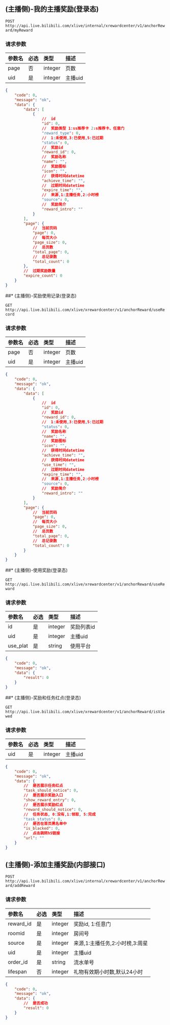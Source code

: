 ## (主播侧)-我的主播奖励(登录态)

`POST http://api.live.bilibili.com/xlive/internal/xrewardcenter/v1/anchorReward/myReward`

### 请求参数

|参数名|必选|类型|描述|
|:---|:---|:---|:---|
|page|否|integer| 页数|
|uid|是|integer| 主播uid|

```json
{
    "code": 0,
    "message": "ok",
    "data": {
        "data": [
            {
                //  id
                "id": 0,
                //  奖励类型 1:ss推荐卡 2:s推荐卡、任意门
                "reward_type": 0,
                //  1:未使用,3:已使用,5:已过期
                "status": 0,
                //  奖励id
                "reward_id": 0,
                //  奖励名称
                "name": "",
                //  奖励图标
                "icon": "",
                //  获得时间datetime
                "achieve_time": "",
                //  过期时间datetime
                "expire_time": "",
                //  来源,1:主播任务,2:小时榜
                "source": 0,
                //  奖励简介
                "reward_intro": ""
            }
        ],
        "page": {
            //  当前页码
            "page": 0,
            //  每页大小
            "page_size": 0,
            //  总页数
            "total_page": 0,
            //  总记录数
            "total_count": 0
        },
        //  过期奖励数量
        "expire_count": 0
    }
}
```

##* (主播侧)-奖励使用记录(登录态)
 

`GET http://api.live.bilibili.com/xlive/xrewardcenter/v1/anchorReward/useRecord`

### 请求参数

|参数名|必选|类型|描述|
|:---|:---|:---|:---|
|page|否|integer| 页数|
|uid|是|integer| 主播uid|

```json
{
    "code": 0,
    "message": "ok",
    "data": {
        "data": [
            {
                //  id
                "id": 0,
                //  奖励id
                "reward_id": 0,
                //  1:未使用,3:已使用,5:已过期
                "status": 0,
                //  奖励名称
                "name": "",
                //  奖励图标
                "icon": "",
                //  获得时间datetime
                "achieve_time": "",
                //  获得时间datetime
                "use_time": "",
                //  过期时间datetime
                "expire_time": "",
                //  来源,1:主播任务,2:小时榜
                "source": 0,
                //  奖励简介
                "reward_intro": ""
            }
        ],
        "page": {
            //  当前页码
            "page": 0,
            //  每页大小
            "page_size": 0,
            //  总页数
            "total_page": 0,
            //  总记录数
            "total_count": 0
        }
    }
}
```

##* (主播侧)-使用奖励(登录态)
 

`GET http://api.live.bilibili.com/xlive/xrewardcenter/v1/anchorReward/useReward`

### 请求参数

|参数名|必选|类型|描述|
|:---|:---|:---|:---|
|id|是|integer| 奖励列表id|
|uid|是|integer| 主播uid|
|use_plat|是|string| 使用平台|

```json
{
    "code": 0,
    "message": "ok",
    "data": {
        "result": 0
    }
}
```

##* (主播侧)-奖励和任务红点(登录态)
 

`GET http://api.live.bilibili.com/xlive/xrewardcenter/v1/anchorReward/isViewed`

### 请求参数

|参数名|必选|类型|描述|
|:---|:---|:---|:---|
|uid|是|integer| 主播uid|

```json
{
    "code": 0,
    "message": "ok",
    "data": {
        //  是否展示任务红点
        "task_should_notice": 0,
        //  是否展示奖励入口
        "show_reward_entry": 0,
        //  是否展示奖励红点
        "reward_should_notice": 0,
        //  任务状态, 0:没有,1:领取, 5:完成
        "task_status": 0,
        //  是否在首页黑名单中
        "is_blacked": 0,
        //  点击跳转h5链接
        "url": ""
    }
}
```

## (主播侧)-添加主播奖励(内部接口)

`POST http://api.live.bilibili.com/xlive/internal/xrewardcenter/v1/anchorReward/addReward`

### 请求参数

|参数名|必选|类型|描述|
|:---|:---|:---|:---|
|reward_id|是|integer| 奖励id, 1:任意门|
|roomid|是|integer| 房间号|
|source|是|integer| 来源,1:主播任务,2:小时榜,3:周星|
|uid|是|integer| 主播uid|
|order_id|是|string| 流水单号|
|lifespan|否|integer| 礼物有效期小时数,默认24小时|

```json
{
    "code": 0,
    "message": "ok",
    "data": {
        //  是否成功
        "result": 0
    }
}
```

